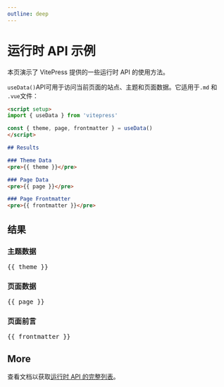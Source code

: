 ```yaml
---
outline: deep
---
```


# 运行时 API 示例

本页演示了 VitePress 提供的一些运行时 API 的使用方法。

`useData()`API可用于访问当前页面的站点、主题和页面数据。它适用于`.md` 和 `.vue`文件：

```md
<script setup>
import { useData } from 'vitepress'

const { theme, page, frontmatter } = useData()
</script>

## Results

### Theme Data
<pre>{{ theme }}</pre>

### Page Data
<pre>{{ page }}</pre>

### Page Frontmatter
<pre>{{ frontmatter }}</pre>
```

<script setup>
import { useData } from 'vitepress'

const { site, theme, page, frontmatter } = useData()
</script>

## 结果

### 主题数据
<pre>{{ theme }}</pre>

### 页面数据
<pre>{{ page }}</pre>

### 页面前言
<pre>{{ frontmatter }}</pre>

## More

查看文档以获取[运行时 API 的完整列表](https://vitepress.dev/reference/runtime-api#usedata)。